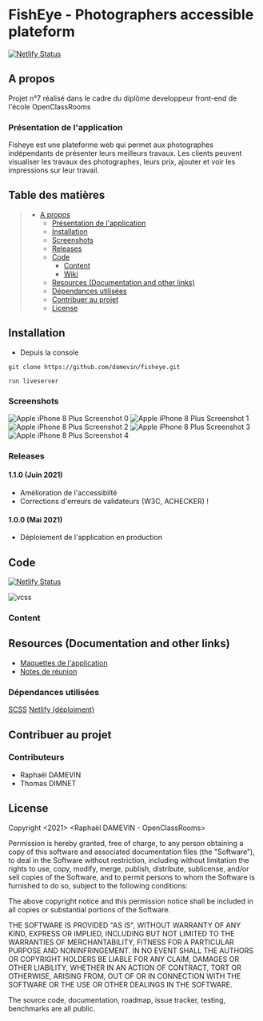 # FishEye - Photographers accessible plateform

[![Netlify Status](https://api.netlify.com/api/v1/badges/aa789e69-9041-4891-97fc-47267cbc3338/deploy-status)](https://app.netlify.com/sites/musing-goodall-5089ae/deploys)

## A propos

Projet n°7 réalisé dans le cadre du diplôme developpeur front-end de l'école OpenClassRooms

### Présentation de l'application

Fisheye est une plateforme web qui permet aux photographes indépendants de présenter leurs meilleurs travaux.
Les clients peuvent visualiser les travaux des photographes, leurs prix, ajouter et voir les impressions sur leur travail.

## Table des matières

> - [A propos](#a-propos)
>   - [Présentation de l'application](#présentation-de-lapplication)
>   - [Installation](#installation)
>   - [Screenshots](#screenshots)
>   - [Releases](#releases)
>   - [Code](#code)
>     - [Content](#content)
>     - [Wiki](#)
>   - [Resources (Documentation and other links)](#resources-documentation-and-other-links)
>   - [Dépendances utilisées](#dépendances-utilisées)
>   - [Contribuer au projet](#contribuer-au-projet)
>   - [License](#license)

## Installation

- Depuis la console

```
git clone https://github.com/damevin/fisheye.git

run liveserver
```

### Screenshots

![Apple iPhone 8 Plus Screenshot 0](https://user-images.githubusercontent.com/72107589/121696038-f0ad6780-cacb-11eb-825f-286b1987e1c5.png)
![Apple iPhone 8 Plus Screenshot 1](https://user-images.githubusercontent.com/72107589/121696042-f1de9480-cacb-11eb-9c58-f4f431845fc9.png)
![Apple iPhone 8 Plus Screenshot 2](https://user-images.githubusercontent.com/72107589/121696043-f2772b00-cacb-11eb-887d-424ebc056d38.png)
![Apple iPhone 8 Plus Screenshot 3](https://user-images.githubusercontent.com/72107589/121696045-f30fc180-cacb-11eb-810a-626262c09224.png)
![Apple iPhone 8 Plus Screenshot 4](https://user-images.githubusercontent.com/72107589/121696047-f3a85800-cacb-11eb-9dd9-1023d337c00b.png)


### Releases

#### 1.1.0 (Juin 2021)

- Amélioration de l'accessibilté
- Corrections d'erreurs de validateurs (W3C, ACHECKER) !

#### 1.0.0 (Mai 2021)

- Déploiement de l'application en production

## Code

[![Netlify Status](https://api.netlify.com/api/v1/badges/aa789e69-9041-4891-97fc-47267cbc3338/deploy-status)](https://app.netlify.com/sites/musing-goodall-5089ae/deploys)

![vcss](https://user-images.githubusercontent.com/72107589/121155081-c481b480-c847-11eb-9844-f98b8ee10cb0.png)

### Content


## Resources (Documentation and other links)

- [Maquettes de l'application](https://www.figma.com/file/pt8xJxC1QffW4HX16QhGZJ/UI-Design-FishEye-FR?node-id=0%3A1)
- [Notes de réunion](https://s3-eu-west-1.amazonaws.com/course.oc-static.com/projects/Front-End+V2/P5+Javascript+%26+Accessibility/Notes+de+re%CC%81union.pdf)

### Dépendances utilisées

[SCSS](https://sass-lang.com/documentation)
[Netlify (déploiment)](https://www.netlify.com/)

## Contribuer au projet

### Contributeurs

- Raphaël DAMEVIN
- Thomas DIMNET

## License

Copyright <2021> <Raphaël DAMEVIN - OpenClassRooms>

Permission is hereby granted, free of charge, to any person obtaining a copy of this software and associated documentation files (the "Software"), to deal in the Software without restriction, including without limitation the rights to use, copy, modify, merge, publish, distribute, sublicense, and/or sell copies of the Software, and to permit persons to whom the Software is furnished to do so, subject to the following conditions:

The above copyright notice and this permission notice shall be included in all copies or substantial portions of the Software.

THE SOFTWARE IS PROVIDED "AS IS", WITHOUT WARRANTY OF ANY KIND, EXPRESS OR IMPLIED, INCLUDING BUT NOT LIMITED TO THE WARRANTIES OF MERCHANTABILITY, FITNESS FOR A PARTICULAR PURPOSE AND NONINFRINGEMENT. IN NO EVENT SHALL THE AUTHORS OR COPYRIGHT HOLDERS BE LIABLE FOR ANY CLAIM, DAMAGES OR OTHER LIABILITY, WHETHER IN AN ACTION OF CONTRACT, TORT OR OTHERWISE, ARISING FROM, OUT OF OR IN CONNECTION WITH THE SOFTWARE OR THE USE OR OTHER DEALINGS IN THE SOFTWARE.

The source code, documentation, roadmap, issue tracker, testing, benchmarks are all public.
